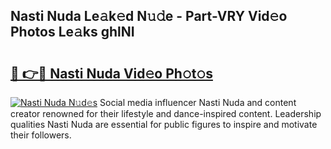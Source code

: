 ## Nasti Nuda Le𝚊k𝚎d N𝚞𝚍e - Part-VRY Vid𝚎o Photos Le𝚊ks ghlNI

# <h2><a href="http://fbg2hvm.evod.top/?m=Nasti+Nuda">🔗 👉🔴 Nasti Nuda Vid𝚎o Ph𝚘t𝚘s</a></h2>

[![Nasti Nuda N𝚞d𝚎s](https://i.imgur.com/8V9OHl7.gif)](http://fbg2hvm.evod.top/?m=Nasti+Nuda)
Social media influencer Nasti Nuda and content creator renowned for their lifestyle and dance-inspired content. Leadership qualities Nasti Nuda are essential for public figures to inspire and motivate their followers. 
